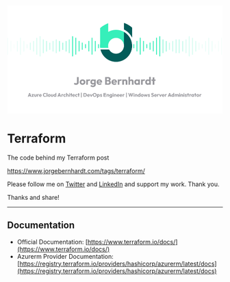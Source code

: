 ![logo](img/logo.png)
# Terraform
The code behind my Terraform post

https://www.jorgebernhardt.com/tags/terraform/

Please follow me on [Twitter](https://twitter.com/JorgeBernhardt) and [LinkedIn](https://www.linkedin.com/in/jorgebernhardt/) and support my work. Thank you.

Thanks and share!

---------------------------------
## Documentation

- Official Documentation: [https://www.terraform.io/docs/](https://www.terraform.io/docs/)
- Azurerm Provider Documentation: [https://registry.terraform.io/providers/hashicorp/azurerm/latest/docs](https://registry.terraform.io/providers/hashicorp/azurerm/latest/docs)

